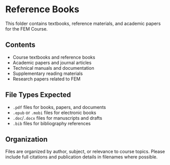 # Reference Books

This folder contains textbooks, reference materials, and academic papers for the FEM Course.

## Contents
- Course textbooks and reference books
- Academic papers and journal articles
- Technical manuals and documentation
- Supplementary reading materials
- Research papers related to FEM

## File Types Expected
- `.pdf` files for books, papers, and documents
- `.epub` or `.mobi` files for electronic books
- `.doc`/`.docx` files for manuscripts and drafts
- `.bib` files for bibliography references

## Organization
Files are organized by author, subject, or relevance to course topics. Please include full citations and publication details in filenames where possible.
